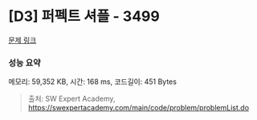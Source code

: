 # [D3] 퍼펙트 셔플 - 3499 

[문제 링크](https://swexpertacademy.com/main/code/problem/problemDetail.do?contestProbId=AWGsRbk6AQIDFAVW) 

### 성능 요약

메모리: 59,352 KB, 시간: 168 ms, 코드길이: 451 Bytes



> 출처: SW Expert Academy, https://swexpertacademy.com/main/code/problem/problemList.do